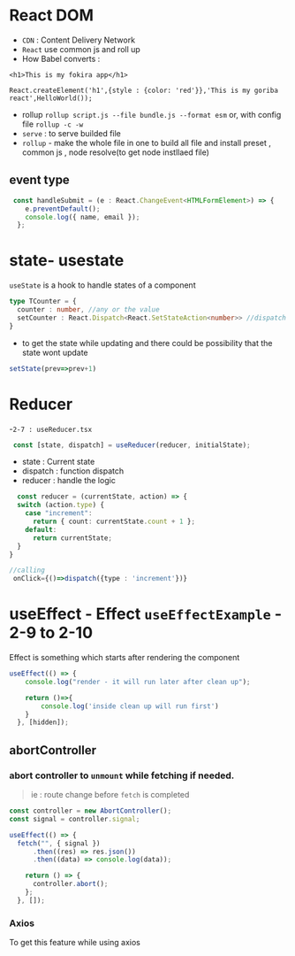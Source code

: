 # React DOM

- `CDN` : Content Delivery Network
- `React` use common js and roll up
- How Babel converts :

```Js
<h1>This is my fokira app</h1> 

React.createElement('h1',{style : {color: 'red'}},'This is my goriba react',HelloWorld());
```

- rollup `rollup script.js --file bundle.js --format esm`
  or, with config file `rollup -c -w`
- `serve` : to serve builded file
- `rollup` - make the whole file in one to build all file and install preset , common js , node resolve(to get node instllaed file)

## event type

```ts
 const handleSubmit = (e : React.ChangeEvent<HTMLFormElement>) => {
    e.preventDefault();
    console.log({ name, email });
  };
```

# state- usestate

`useState` is a hook to handle states of a component

```ts
type TCounter = {
  counter : number, //any or the value
  setCounter : React.Dispatch<React.SetStateAction<number>> //dispatch function type
}
```

- to get the state while updating and there could be possibility that the state wont update

```ts
setState(prev=>prev+1)
```

# Reducer

-``2-7 : useReducer.tsx``

```js
 const [state, dispatch] = useReducer(reducer, initialState);

```

- state : Current state
- dispatch : function dispatch
- reducer : handle the logic

```ts
  const reducer = (currentState, action) => {
  switch (action.type) {
    case "increment":
      return { count: currentState.count + 1 };
    default:
      return currentState;
  }
}
```

```ts
//calling 
 onClick={()=>dispatch({type : 'increment'})}
```

# useEffect - Effect `useEffectExample` - 2-9 to 2-10

Effect is something which starts after rendering the component

```ts
useEffect(() => {
    console.log("render - it will run later after clean up");

    return ()=>{
        console.log('inside clean up will run first')
    }
  }, [hidden]);
```

## abortController
### abort controller to `unmount` while fetching if needed.
> ie : route change before `fetch` is completed

```ts
const controller = new AbortController();
const signal = controller.signal;

useEffect(() => {
  fetch("", { signal })
      .then((res) => res.json())
      .then((data) => console.log(data));

    return () => {
      controller.abort();
    };
  }, []);
```

### Axios

To get this feature while using axios
